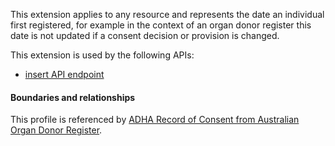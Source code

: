 This extension applies to any resource and represents the date an individual first registered, for example in the context of an organ donor register this date is not updated if a consent decision or provision is changed.

This extension is used by the following APIs:
* [insert API endpoint](StructureDefinition-TBD-1.html)


#### Boundaries and relationships
This profile is referenced by 
[ADHA Record of Consent from Australian Organ Donor Register](StructureDefinition-dh-consent-aodr-1.html).